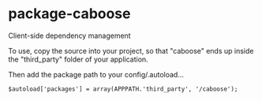 # package-caboose
Client-side dependency management

To use, copy the source into your project, so that "caboose" ends up inside the 
"third_party" folder of your application.

Then add the package path to your config/.autoload...
    
    $autoload['packages'] = array(APPPATH.'third_party', '/caboose');
